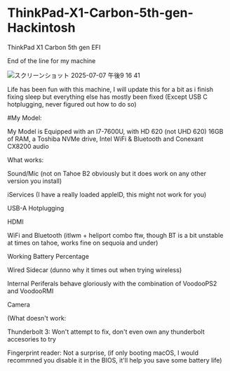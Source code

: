 # ThinkPad-X1-Carbon-5th-gen-Hackintosh
ThinkPad X1 Carbon 5th gen EFI

End of the line for my machine


![スクリーンショット 2025-07-07 午後9 16 41](https://github.com/user-attachments/assets/38f89c98-cd6e-45c9-8ce6-d17d9c83caef)

Life has been fun with this machine, I will update this for a bit as i finish fixing sleep but everything else has mostly been fixed (Except USB C hotplugging, never figured out how to do so)

#My Model:

My Model is Equipped with an I7-7600U, with HD 620 (not UHD 620) 16GB of RAM, a Toshiba NVMe drive, Intel WiFi & Bluetooth and Conexant CX8200 audio

What works:

Sound/Mic (not on Tahoe B2 obviously but it does work on any other version you install)

iServices (I have a really loaded appleID, this might not work for you)

USB-A Hotplugging 

HDMI

WiFi and Bluetooth (itlwm + heliport combo ftw, though BT is a bit unstable at times on tahoe, works fine on sequoia and under)

Working Battery Percentage

Wired Sidecar (dunno why it times out when trying wireless) 

Internal Periferals behave gloriously with the combination of VoodooPS2 and VoodooRMI

Camera

(What doesn't work:

Thunderbolt 3: Won't attempt to fix, don't even own any thunderbolt accesories to try

Fingerprint reader: Not a surprise, (if only booting macOS, I would recommned you disable it in the BIOS, it'll help you save some battery life)



